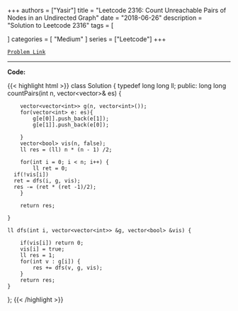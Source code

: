 
+++
authors = ["Yasir"]
title = "Leetcode 2316: Count Unreachable Pairs of Nodes in an Undirected Graph"
date = "2018-06-26"
description = "Solution to Leetcode 2316"
tags = [
    
]
categories = [
    "Medium"
]
series = ["Leetcode"]
+++



[`Problem Link`](https://leetcode.com/problems/count-unreachable-pairs-of-nodes-in-an-undirected-graph/description/)

---

**Code:**

{{< highlight html >}}
class Solution {
    typedef long long ll;
public:
    long long countPairs(int n, vector<vector<int>>& es) {
        
        vector<vector<int>> g(n, vector<int>());
        for(vector<int> e: es){
            g[e[0]].push_back(e[1]);
            g[e[1]].push_back(e[0]);
            
        }
        vector<bool> vis(n, false);
        ll res = (ll) n * (n - 1) /2;
            
        for(int i = 0; i < n; i++) {
            ll ret = 0;
      if(!vis[i])
      ret = dfs(i, g, vis);
      res -= (ret * (ret -1)/2);
        }
        
        return res;
        
    }
    
    ll dfs(int i, vector<vector<int>> &g, vector<bool> &vis) {
        
        if(vis[i]) return 0;
        vis[i] = true;
        ll res = 1;
        for(int v : g[i]) {
            res += dfs(v, g, vis);
        }
        return res;
    }
    
};
{{< /highlight >}}

